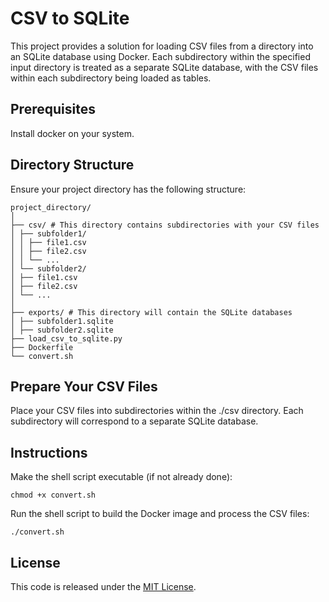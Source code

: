 # CSV to SQLite

This project provides a solution for loading CSV files from a directory into an SQLite database using Docker. Each subdirectory within the specified input directory is treated as a separate SQLite database, with the CSV files within each subdirectory being loaded as tables.

## Prerequisites

Install docker on your system.

## Directory Structure

Ensure your project directory has the following structure:

```
project_directory/
│
├── csv/ # This directory contains subdirectories with your CSV files
│ ├── subfolder1/
│ │ ├── file1.csv
│ │ ├── file2.csv
│ │ └── ...
│ └── subfolder2/
│ ├── file1.csv
│ ├── file2.csv
│ └── ...
│
├── exports/ # This directory will contain the SQLite databases
│ ├── subfolder1.sqlite
│ ├── subfolder2.sqlite
├── load_csv_to_sqlite.py
├── Dockerfile
└── convert.sh
```

## Prepare Your CSV Files

Place your CSV files into subdirectories within the ./csv directory. Each subdirectory will correspond to a separate SQLite database.

## Instructions

Make the shell script executable (if not already done):

```
chmod +x convert.sh
```

Run the shell script to build the Docker image and process the CSV files:

```
./convert.sh
```

## License

This code is released under the [MIT License](https://opensource.org/licenses/MIT).
